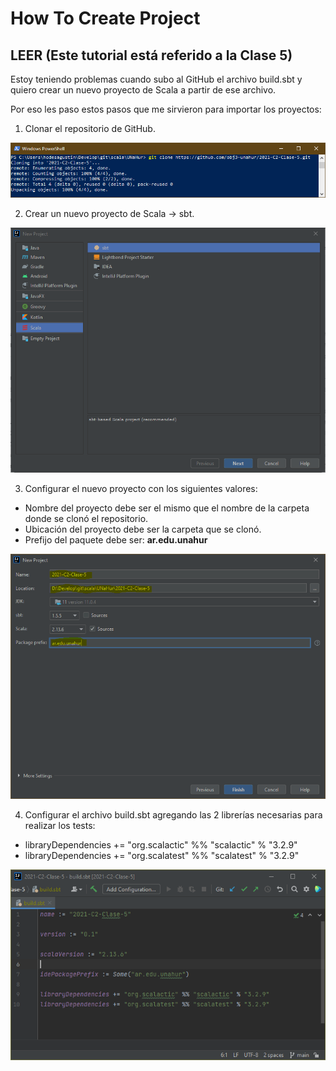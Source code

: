 # How To Create Project

## LEER (Este tutorial está referido a la Clase 5)

Estoy teniendo problemas cuando subo al GitHub el archivo build.sbt y quiero crear un nuevo proyecto de Scala a partir de ese archivo.

Por eso les paso estos pasos que me sirvieron para importar los proyectos:

1. Clonar el repositorio de GitHub.

![01 - Git Clone](assets/01-Git_Clone.png)

2. Crear un nuevo proyecto de Scala -> sbt.

![02 - New SBT Project](assets/02-New_SBT_Project.PNG)

3. Configurar el nuevo proyecto con los siguientes valores:
* Nombre del proyecto debe ser el mismo que el nombre de la carpeta donde se clonó el repositorio.
* Ubicación del proyecto debe ser la carpeta que se clonó.
* Prefijo del paquete debe ser: **ar.edu.unahur**

![03 - Project Configuration](assets/03-Project_Configuration.PNG)

4. Configurar el archivo build.sbt agregando las 2 librerías necesarias para realizar los tests:
* libraryDependencies += "org.scalactic" %% "scalactic" % "3.2.9"
* libraryDependencies += "org.scalatest" %% "scalatest" % "3.2.9"

![04 - Add Libraries](assets/04-Add_Libraries.PNG)
